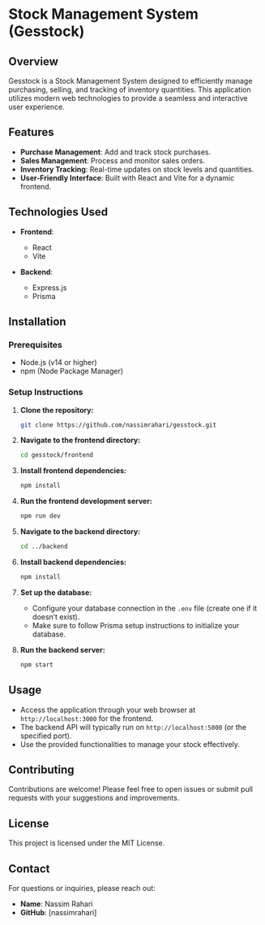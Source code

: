 
# Stock Management System (Gesstock)

## Overview

Gesstock is a Stock Management System designed to efficiently manage purchasing, selling, and tracking of inventory quantities. This application utilizes modern web technologies to provide a seamless and interactive user experience.

## Features

- **Purchase Management**: Add and track stock purchases.
- **Sales Management**: Process and monitor sales orders.
- **Inventory Tracking**: Real-time updates on stock levels and quantities.
- **User-Friendly Interface**: Built with React and Vite for a dynamic frontend.

## Technologies Used

- **Frontend**: 
  - React
  - Vite

- **Backend**: 
  - Express.js
  - Prisma

## Installation

### Prerequisites

- Node.js (v14 or higher)
- npm (Node Package Manager)

### Setup Instructions

1. **Clone the repository:**
   ```bash
   git clone https://github.com/nassimrahari/gesstock.git
   ```

2. **Navigate to the frontend directory:**
   ```bash
   cd gesstock/frontend
   ```

3. **Install frontend dependencies:**
   ```bash
   npm install
   ```

4. **Run the frontend development server:**
   ```bash
   npm run dev
   ```

5. **Navigate to the backend directory:**
   ```bash
   cd ../backend
   ```

6. **Install backend dependencies:**
   ```bash
   npm install
   ```

7. **Set up the database:**
   - Configure your database connection in the `.env` file (create one if it doesn’t exist).
   - Make sure to follow Prisma setup instructions to initialize your database.

8. **Run the backend server:**
   ```bash
   npm start
   ```

## Usage

- Access the application through your web browser at `http://localhost:3000` for the frontend.
- The backend API will typically run on `http://localhost:5000` (or the specified port).
- Use the provided functionalities to manage your stock effectively.

## Contributing

Contributions are welcome! Please feel free to open issues or submit pull requests with your suggestions and improvements.

## License

This project is licensed under the MIT License.

## Contact

For questions or inquiries, please reach out:
- **Name**: Nassim Rahari
- **GitHub**: [nassimrahari]
```